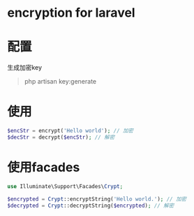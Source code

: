 encryption for laravel
======================


# 配置
生成加密key
> php artisan key:generate


# 使用
```php
$encStr = encrypt('Hello world'); // 加密
$decStr = decrypt($encStr); // 解密
```

# 使用facades

```php
use Illuminate\Support\Facades\Crypt;

$encrypted = Crypt::encryptString('Hello world.'); // 加密
$decrypted = Crypt::decryptString($encrypted); // 解密
```
